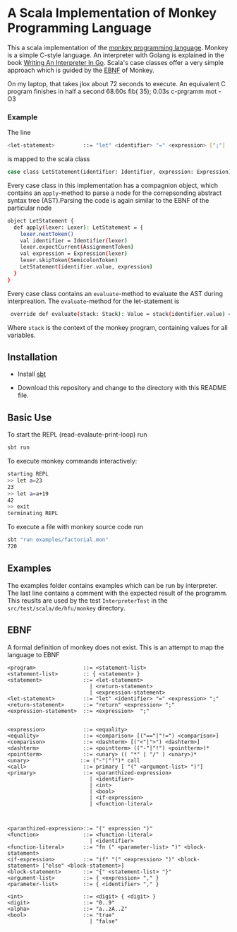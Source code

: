# A Scala Implementation of Monkey Programming Language

This a scala implementation of the [monkey programming language](https://monkeylang.org). Monkey is a simple C-style
language. An interpreter with Golang is explained in the
book [Writing An Interpreter In Go](https://interpreterbook.com/). Scala's case classes offer a very simple approach
which is guided by the [EBNF](#EBNF) of Monkey.

On my laptop, that takes jlox about 72 seconds to execute. An equivalent C program finishes in half a second 68.60s fib(
35); 0.03s c-prgramm mot -O3

### Example

The line

```sh
<let-statement>         ::= "let" <identifier> "=" <expression> [";"]
```

is mapped to the scala class

```sh
case class LetStatement(identifier: Identifier, expression: Expression) 
```

Every case class in this implementation has a compagnion object, which contains an `apply`-method to parse a node for
the correpsonding abstract syntax tree (AST).Parsing the code is again similar to the EBNF of the particular node

```sh
object LetStatement {
  def apply(lexer: Lexer): LetStatement = {
    lexer.nextToken()
    val identifier = Identifier(lexer)
    lexer.expectCurrent(AssignmentToken)
    val expression = Expression(lexer)
    lexer.skipToken(SemicolonToken)
    LetStatement(identifier.value, expression)
  }
}
```

Every case class contains an `evaluate`-method to evaluate the AST during interpreation. The `evaluate`-method for the
let-statement is

```sh
 override def evaluate(stack: Stack): Value = stack(identifier.value) = expression.evaluate(stack)
```

Where `stack` is the context of the monkey program, containing values for all variables.

## Installation

* Install [sbt](https://www.scala-sbt.org/1.x/docs/Setup.html)

* Download this repository and change to the directory with this README file.

## Basic Use

To start the REPL (read-evalaute-print-loop) run

```sh
sbt run 
```

To execute monkey commands interactively:

```sh
starting REPL
>> let a=23
23
>> let a=a+19
42
>> exit
terminating REPL
```

To execute a file with monkey source code run

```sh
sbt "run examples/factorial.mon"
720
```

## Examples

The examples folder contains examples which can be run by interpreter. The last line contains a comment with the
expected result of the programm. This reuslts are used by the test `InterpreterTest` in
the `src/test/scala/de/hfu/monkey` directory.

## EBNF

A formal definition of monkey does not exist. This is an attempt to map the language to EBNF

```
<program>               ::= <statement-list>
<statement-list>        :: { <statement> }
<statement>             ::= <let-statement>
                          | <return-statement>
                          | <expression-statement>
<let-statement>         ::= "let" <identifier> "=" <expression> ";"
<return-statement>      ::= "return" <expression> ";"
<expression-statement>  ::= <expression>  ";" 


<expression>            ::= <equality>
<equality>              ::= <comparison> [("=="|"!=") <comparison>]
<comparison>            ::= <dashterm> [("<"|">") <dashterm>]
<dashterm>              ::= <pointterm> (("-"|"!") <pointterm>)*
<pointterm>             ::= <unary> (( "*" | "/" ) <unary>)*
<unary>                ::= ("-"|"!")* call
<call>                  ::= primary [ "(" <argument-list> ")"] 
<primary>               ::= <paranthized-expression>
                          | <identifier>
                          | <int>
                          | <bool>
                          | <if-expression>
                          | <function-literal>



<paranthized-expression>::= "(" expression ")"
<function>              ::= <function-literal>
                          | <identifier>
<function-literal>      ::= "fn (" <parameter-list> ")" <block-statement>
<if-expression>         ::= "if" "(" <expression> ")" <block-statement> ["else" <block-statement>]
<block-statement>       ::= "{" <statement-list> "}"
<argument-list>         ::= { <expression> "," }
<parameter-list>        ::= { <identifier> "," }

<int>                   ::= <digit> { <digit> }
<digit>                 ::= "0..9"
<alpha>                 ::= "a..zA..Z"
<bool>                  ::= "true"
                          | "false"
```
